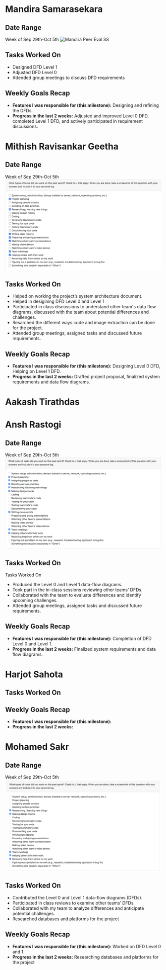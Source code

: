 # Mandira Samarasekara

## Date Range

Week of Sep 29th-Oct 5th
![Mandira Peer Eval SS](images/MandiraWeek5.jpg)

## Tasks Worked On

- Designed DFD Level 1
- Adjusted DFD Level 0
- Attended group meetings to discuss DFD requirements

## Weekly Goals Recap

- **Features I was responsible for (this milestone):** Designing and refining the DFDs.
- **Progress in the last 2 weeks:** Adjusted and improved Level 0 DFD, completed Level 1 DFD, and actively participated in requirement discussions.


# Mithish Ravisankar Geetha

## Date Range

Week of Sep 29th-Oct 5th
![Mithish Peer Eval SS](images/MithishWeek5.jpg)

## Tasks Worked On

- Helped on working the project’s system architecture document.
- Helped in desigining DFD Level 0 and Level 1
- Participated in class discussions to understand other team's data flow diagrams, discussed with the team about potential differences and challenges.
- Resarched the different ways code and image extraction can be done for the project.
- Attended group meetings, assigned tasks and discussed future requirements.

## Weekly Goals Recap

- **Features I was responsible for (this milestone):** Designing Level 0 DFD, Helping on Level 1 DFD.
- **Progress in the last 2 weeks:** Drafted project proposal, finalized system requirements and data flow diagrams.

# Aakash Tirathdas

# Ansh Rastogi

## Date Range

Week of Sep 29th-Oct 5th
![Ansh Rastogi Peer Eval SS](images/AnshRastogi_PeerEval_SS_W4.png)

## Tasks Worked On

Tasks Worked On

- Produced the Level 0 and Level 1 data-flow diagrams.
- Took part in the in-class sessions reviewing other teams’ DFDs.
- Collaborated with the team to evaluate differences and identify upcoming challenges.
- Attended group meetings, assigned tasks and discussed future requirements.

## Weekly Goals Recap

- **Features I was responsible for (this milestone):** Completion of DFD Level 0 and Level 1.
- **Progress in the last 2 weeks:** Finalized system requirements and data flow diagrams.

# Harjot Sahota

## Tasks Worked On

## Weekly Goals Recap

- **Features I was responsible for (this milestone):**
- **Progress in the last 2 weeks:**

# Mohamed Sakr

## Date Range

Week of Sep 29th-Oct 5th
![Mohamed's Peer Eval SS](images/MohamedSakrW5.png)

## Tasks Worked On

- Contributed the Level 0 and Level 1 data-flow diagrams (DFDs).
- Participated in class reviews to examine other teams’ DFDs.
- Collaborated with my team to analyze differences and anticipate potential challenges.
- Researched databases and platforms for the project

## Weekly Goals Recap

- **Features I was responsible for (this milestone):** Worked on DFD Level 0 and 1
- **Progress in the last 2 weeks:** Researching databases and platforms for the project
